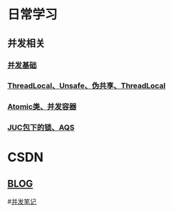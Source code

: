 # 日常学习
 ## 并发相关
  ### [并发基础](./docs/并发/并发基础.md)
  ### [ThreadLocal、Unsafe、伪共享、ThreadLocal](./docs/并发/ThreadLocal、Unsafe、伪共享、ThreadLocalRandom.md)
  ### [Atomic类、并发容器](./docs/并发/Atomic、并发容器.md)
  ### [JUC包下的锁、AQS](./docs/并发/JUC包下的锁.md)
  
 
# CSDN
 ## [BLOG](https://blog.csdn.net/elpsycongr00)

#[并发笔记](./docs/并发笔记.md)